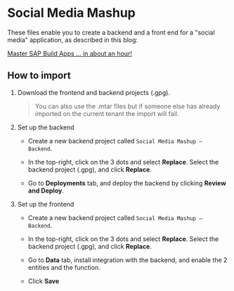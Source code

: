 # Social Media Mashup

These files enable you to create a backend and a front end for a "social media" application, as described in this blog:

[Master SAP Build Apps … in about an hour!](https://blogs.sap.com/2023/02/06/master-sap-build-apps-...-in-about-an-hour/)

## How to import

1. Download the frontend and backend projects (.gpg).

    >You can also use the .mtar files but if someone else has already imported on the current tenant the import will fail.
  
2. Set up the backend

    - Create a new backend project called `Social Media Mashup – Backend`.

    - In the top-right, click on the 3 dots and select **Replace**. Select the backend project (.gpg), and click **Replace**.

    - Go to **Deployments** tab, and deploy the backend by clicking **Review and Deploy**.

3. Set up the frontend

    - Create a new backend project called `Social Media Mashup – Backend`.

    - In the top-right, click on the 3 dots and select **Replace**. Select the backend project (.gpg), and click **Replace**.

    - Go to **Data** tab, install integration with the backend, and enable the 2 entities and the function.

    - Click **Save**
